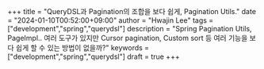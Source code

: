 +++
title = "QueryDSL과 Pagination의 조합을 보다 쉽게, Pagination Utils."
date = "2024-01-10T00:52:00+09:00"
author = "Hwajin Lee"
tags = ["development","spring","querydsl"]
description = "Spring Pagination Utils, PageImpl.. 여러 도구가 있지만 Cursor pagination, Custom sort 등 여러 기능을 보다 쉽게 할 수 있는 방법이 없을까?"
keywords = ["development","spring","querydsl"]
draft = true
+++
